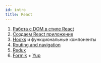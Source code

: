```yaml
---
id: intro
title: React
---
```


1. [Работа с DOM в стиле React](01-react-like-dom.md)
2. [Создаем React приложение](02-react-app.md)
3. [Hooks](03-hooks.md) и функциональные компоненты
4. [Routing and navigation](04-routing.md)
5. [Redux](05-redux.md)
6. [Formik](https://formik.org) + [Yup](https://github.com/jquense/yup)
